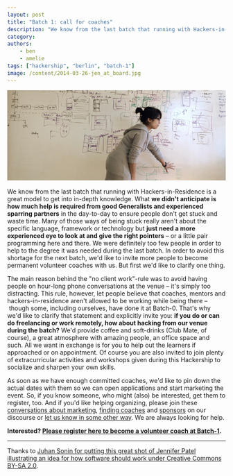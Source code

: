 ```yaml
---
layout: post
title: "Batch 1: call for coaches"
description: "We know from the last batch that running with Hackers-in-Residence is a great model to get into in-depth knowledge. What **we didn't anticipate is how much help is required from good Generalists and experienced sparring partners** in the day-to-day to ensure people don't get stuck and waste time. Many of those ways of being stuck really aren't about the specific language, framework or technology but **just need a more experienced eye to look at and give the right pointers** – or a little pair programming here and there. We were definitely too few people in order to help to the degree it was needed during the last batch. In order to avoid this shortage for the next batch, we'd like to invite more people to become permanent volunteer coaches with us. But first we'd like to clarify one thing."
category:
authors:
    - ben
    - amelie
tags: ["hackership", "berlin", "batch-1"]
image: /content/2014-03-26-jen_at_board.jpg
---
```


![Become an amazing Coach for amazing people](/content/2014-03-26-jen_at_board.jpg)

We know from the last batch that running with Hackers-in-Residence is a great model to get into in-depth knowledge. What **we didn't anticipate is how much help is required from good Generalists and experienced sparring partners** in the day-to-day to ensure people don't get stuck and waste time. Many of those ways of being stuck really aren't about the specific language, framework or technology but **just need a more experienced eye to look at and give the right pointers** – or a little pair programming here and there. We were definitely too few people in order to help to the degree it was needed during the last batch. In order to avoid this shortage for the next batch, we'd like to invite more people to become permanent volunteer coaches with us. But first we'd like to clarify one thing.

The main reason behind the "no client work"-rule was to avoid having people on hour-long phone conversations at the venue – it's simply too distracting. This rule, however, let people believe that coaches, mentors and hackers-in-residence aren't allowed to be working while being there – though some, including ourselves, have done it at Batch-0. That's why we'd like to clarify that statement and explicitly invite you: **if you do or can do freelancing or work remotely, how about hacking from our venue during the batch?** We'd provide coffee and soft-drinks (Club Mate, of course), a great atmosphere with amazing people, an office space and such. All we want in exchange is for you to help out the learners if approached or on appointment. Of course you are also invited to join plenty of extracurricular activities and workshops given during this Hackership to socialize and sharpen your own skills.

As soon as we have enough committed coaches, we'd like to pin down the actual dates with them so we can open applications and start marketing the event. So, if you know someone, who might (also) be interested, get them to register, too. And if you'd like helping organizing, please join these [conversations about marketing](http://discourse.opentechschool.org/t/restarting-marketing-for-batch-1/506/last), [finding coaches](http://discourse.opentechschool.org/t/looking-for-coaches-for-batch-1/505/last) and [sponsors](http://discourse.opentechschool.org/t/team-sponsorship-for-batch-1/507/last) on our discourse or [let us know in some other way](http://discourse.opentechschool.org/t/hackership-b1-organiser-teams/504). We are always looking for help.

**Interested? [Please register here to become a volunteer coach at Batch-1](https://docs.google.com/forms/d/1Za8io-WKElq6sZu2W7kGKRvU2pjTJaLV2q9a22Q5ivU/viewform).**


---
Thanks to [Juhan Sonin for putting this great shot of Jennifer Patel  illustrating an idea for how software should work under Creative Commons BY-SA 2.0](http://www.flickr.com/photos/juhansonin/12140602074/).


